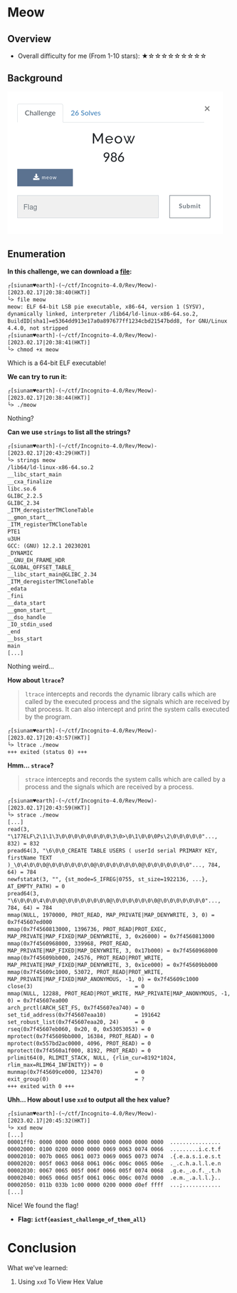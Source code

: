 # Meow

## Overview

- Overall difficulty for me (From 1-10 stars): ★☆☆☆☆☆☆☆☆☆

## Background

![](https://raw.githubusercontent.com/siunam321/CTF-Writeups/main/Incognito-4.0/images/Pasted%20image%2020230217203857.png)

## Enumeration

**In this challenge, we can download a [file](https://github.com/siunam321/CTF-Writeups/blob/main/Incognito-4.0/Rev/Meow/meow):**
```shell
┌[siunam♥earth]-(~/ctf/Incognito-4.0/Rev/Meow)-[2023.02.17|20:38:40(HKT)]
└> file meow                     
meow: ELF 64-bit LSB pie executable, x86-64, version 1 (SYSV), dynamically linked, interpreter /lib64/ld-linux-x86-64.so.2, BuildID[sha1]=e5364dd913e17a0a897677ff1234cbd21547bdd8, for GNU/Linux 4.4.0, not stripped
┌[siunam♥earth]-(~/ctf/Incognito-4.0/Rev/Meow)-[2023.02.17|20:38:41(HKT)]
└> chmod +x meow
```

Which is a 64-bit ELF executable!

**We can try to run it:**
```shell
┌[siunam♥earth]-(~/ctf/Incognito-4.0/Rev/Meow)-[2023.02.17|20:38:44(HKT)]
└> ./meow
```

Nothing?

**Can we use `strings` to list all the strings?**
```shell
┌[siunam♥earth]-(~/ctf/Incognito-4.0/Rev/Meow)-[2023.02.17|20:43:29(HKT)]
└> strings meow 
/lib64/ld-linux-x86-64.so.2
__libc_start_main
__cxa_finalize
libc.so.6
GLIBC_2.2.5
GLIBC_2.34
_ITM_deregisterTMCloneTable
__gmon_start__
_ITM_registerTMCloneTable
PTE1
u3UH
GCC: (GNU) 12.2.1 20230201
_DYNAMIC
__GNU_EH_FRAME_HDR
_GLOBAL_OFFSET_TABLE_
__libc_start_main@GLIBC_2.34
_ITM_deregisterTMCloneTable
_edata
_fini
__data_start
__gmon_start__
__dso_handle
_IO_stdin_used
_end
__bss_start
main
[...]
```

Nothing weird...

**How about `ltrace`?**

> `ltrace` intercepts and records the dynamic library calls which are called by the executed process and the signals which are received by that process.  It can also intercept and print the system calls executed by the program.

```shell
┌[siunam♥earth]-(~/ctf/Incognito-4.0/Rev/Meow)-[2023.02.17|20:43:57(HKT)]
└> ltrace ./meow 
+++ exited (status 0) +++
```

**Hmm... `strace`?**

> `strace` intercepts and records the system calls which are called by a process and the signals which are received by a process.

```shell
┌[siunam♥earth]-(~/ctf/Incognito-4.0/Rev/Meow)-[2023.02.17|20:43:59(HKT)]
└> strace ./meow 
[...]
read(3, "\177ELF\2\1\1\3\0\0\0\0\0\0\0\0\3\0>\0\1\0\0\0Ps\2\0\0\0\0\0"..., 832) = 832
pread64(3, "\6\0\0_CREATE TABLE USERS ( userId serial PRIMARY KEY, firstName TEXT )_\0\4\0\0\0@\0\0\0\0\0\0\0@\0\0\0\0\0\0\0@\0\0\0\0\0\0\0"..., 784, 64) = 784
newfstatat(3, "", {st_mode=S_IFREG|0755, st_size=1922136, ...}, AT_EMPTY_PATH) = 0
pread64(3, "\6\0\0\0\4\0\0\0@\0\0\0\0\0\0\0@\0\0\0\0\0\0\0@\0\0\0\0\0\0\0"..., 784, 64) = 784
mmap(NULL, 1970000, PROT_READ, MAP_PRIVATE|MAP_DENYWRITE, 3, 0) = 0x7f45607ed000
mmap(0x7f4560813000, 1396736, PROT_READ|PROT_EXEC, MAP_PRIVATE|MAP_FIXED|MAP_DENYWRITE, 3, 0x26000) = 0x7f4560813000
mmap(0x7f4560968000, 339968, PROT_READ, MAP_PRIVATE|MAP_FIXED|MAP_DENYWRITE, 3, 0x17b000) = 0x7f4560968000
mmap(0x7f45609bb000, 24576, PROT_READ|PROT_WRITE, MAP_PRIVATE|MAP_FIXED|MAP_DENYWRITE, 3, 0x1ce000) = 0x7f45609bb000
mmap(0x7f45609c1000, 53072, PROT_READ|PROT_WRITE, MAP_PRIVATE|MAP_FIXED|MAP_ANONYMOUS, -1, 0) = 0x7f45609c1000
close(3)                                = 0
mmap(NULL, 12288, PROT_READ|PROT_WRITE, MAP_PRIVATE|MAP_ANONYMOUS, -1, 0) = 0x7f45607ea000
arch_prctl(ARCH_SET_FS, 0x7f45607ea740) = 0
set_tid_address(0x7f45607eaa10)         = 191642
set_robust_list(0x7f45607eaa20, 24)     = 0
rseq(0x7f45607eb060, 0x20, 0, 0x53053053) = 0
mprotect(0x7f45609bb000, 16384, PROT_READ) = 0
mprotect(0x557bd2ac0000, 4096, PROT_READ) = 0
mprotect(0x7f4560a1f000, 8192, PROT_READ) = 0
prlimit64(0, RLIMIT_STACK, NULL, {rlim_cur=8192*1024, rlim_max=RLIM64_INFINITY}) = 0
munmap(0x7f45609ce000, 123470)          = 0
exit_group(0)                           = ?
+++ exited with 0 +++
```

**Uhh... How about I use `xxd` to output all the hex value?**
```shell
┌[siunam♥earth]-(~/ctf/Incognito-4.0/Rev/Meow)-[2023.02.17|20:45:32(HKT)]
└> xxd meow
[...]
00001ff0: 0000 0000 0000 0000 0000 0000 0000 0000  ................
00002000: 0100 0200 0000 0000 0069 0063 0074 0066  .........i.c.t.f
00002010: 007b 0065 0061 0073 0069 0065 0073 0074  .{.e.a.s.i.e.s.t
00002020: 005f 0063 0068 0061 006c 006c 0065 006e  ._.c.h.a.l.l.e.n
00002030: 0067 0065 005f 006f 0066 005f 0074 0068  .g.e._.o.f._.t.h
00002040: 0065 006d 005f 0061 006c 006c 007d 0000  .e.m._.a.l.l.}..
00002050: 011b 033b 1c00 0000 0200 0000 d0ef ffff  ...;............
[...]
```

Nice! We found the flag!

- **Flag: `ictf{easiest_challenge_of_them_all}`**

# Conclusion

What we've learned:

1. Using `xxd` To View Hex Value